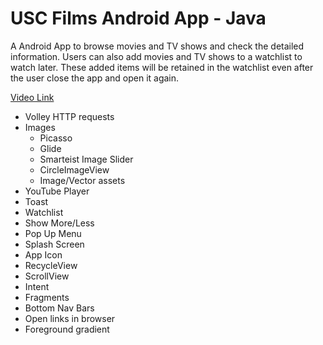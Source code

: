 # USC Films Android App - Java

A Android App to browse movies and TV shows and check the detailed information. Users can also add movies and TV shows to a watchlist to watch later. 
These added items will be retained in the watchlist even after the user close the app and open it again.

[Video Link](https://www.youtube.com/watch?v=rWZ3xozmlqQ)

- Volley HTTP requests
- Images
  - Picasso
  - Glide
  - Smarteist Image Slider
  - CircleImageView
  - Image/Vector assets
- YouTube Player
- Toast
- Watchlist
- Show More/Less
- Pop Up Menu
- Splash Screen
- App Icon
- RecycleView
- ScrollView
- Intent
- Fragments
- Bottom Nav Bars
- Open links in browser
- Foreground gradient
